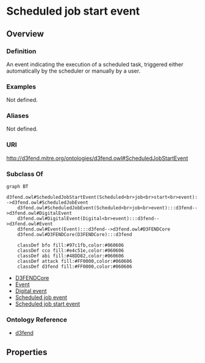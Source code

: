 # Scheduled job start event

## Overview

### Definition
An event indicating the execution of a scheduled task, triggered either automatically by the scheduler or manually by a user.

### Examples
Not defined.

### Aliases
Not defined.

### URI
http://d3fend.mitre.org/ontologies/d3fend.owl#ScheduledJobStartEvent

### Subclass Of
```mermaid
graph BT
    d3fend.owl#ScheduledJobStartEvent(Scheduled<br>job<br>start<br>event):::d3fend-->d3fend.owl#ScheduledJobEvent
    d3fend.owl#ScheduledJobEvent(Scheduled<br>job<br>event):::d3fend-->d3fend.owl#DigitalEvent
    d3fend.owl#DigitalEvent(Digital<br>event):::d3fend-->d3fend.owl#Event
    d3fend.owl#Event(Event):::d3fend-->d3fend.owl#D3FENDCore
    d3fend.owl#D3FENDCore(D3FENDCore):::d3fend
    
    classDef bfo fill:#97c1fb,color:#060606
    classDef cco fill:#e4c51e,color:#060606
    classDef abi fill:#48DD82,color:#060606
    classDef attack fill:#FF0000,color:#060606
    classDef d3fend fill:#FF0000,color:#060606
```

- [D3FENDCore](/docs/ontology/reference/model/D3FENDCore/D3FENDCore.md)
- [Event](/docs/ontology/reference/model/D3FENDCore/Event/Event.md)
- [Digital event](/docs/ontology/reference/model/D3FENDCore/Event/Digital%20event/Digital%20event.md)
- [Scheduled job event](/docs/ontology/reference/model/D3FENDCore/Event/Digital%20event/Scheduled%20job%20event/Scheduled%20job%20event.md)
- [Scheduled job start event](/docs/ontology/reference/model/D3FENDCore/Event/Digital%20event/Scheduled%20job%20event/Scheduled%20job%20start%20event/Scheduled%20job%20start%20event.md)


### Ontology Reference
- [d3fend](http://d3fend.mitre.org/ontologies/d3fend.owl#)

## Properties
